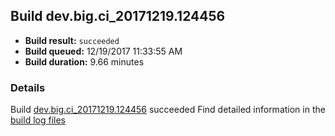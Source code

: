 ## Build dev.big.ci_20171219.124456
- **Build result:** `succeeded`
- **Build queued:** 12/19/2017 11:33:55 AM
- **Build duration:** 9.66 minutes
### Details
Build [dev.big.ci_20171219.124456](https://winappstudio.visualstudio.com/web/build.aspx?pcguid=a4ef43be-68ce-4195-a619-079b4d9834c2&builduri=vstfs%3a%2f%2f%2fBuild%2fBuild%2f24456) succeeded
Find detailed information in the [build log files](https://uwpctdiags.blob.core.windows.net/buildlogs/dev.big.ci_20171219.124456_logs.zip)
